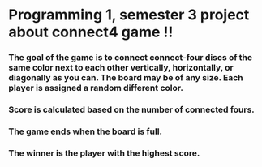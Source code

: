 # Programming 1, semester 3 project about connect4 game !!
### The goal of the game is to connect connect-four discs of the same color next to each other vertically, horizontally, or diagonally as you can. The board may be of any size. Each player is assigned a random different color.
### Score is calculated based on the number of connected fours. 
### The game ends when the board is full. 
### The winner is the player with the highest score.
